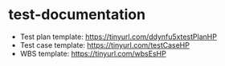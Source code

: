 # test-documentation
- Test plan template: https://tinyurl.com/ddynfu5xtestPlanHP 
- Test case template: https://tinyurl.com/testCaseHP
- WBS template: https://tinyurl.com/wbsEsHP
